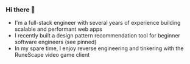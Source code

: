 ### Hi there 👋

- I'm a full-stack engineer with several years of experience building scalable and performant web apps
- I recently built a design pattern recommendation tool for beginner software engineers (see pinned)
- In my spare time, I enjoy reverse engineering and tinkering with the RuneScape video game client

<!--
**jonathangarelick/jonathangarelick** is a ✨ _special_ ✨ repository because its `README.md` (this file) appears on your GitHub profile.

Here are some ideas to get you started:

- 🔭 I’m currently working on ...
- 🌱 I’m currently learning ...
- 👯 I’m looking to collaborate on ...
- 🤔 I’m looking for help with ...
- 💬 Ask me about ...
- 📫 How to reach me: ...
- 😄 Pronouns: ...
- ⚡ Fun fact: ...
-->

